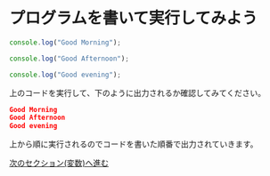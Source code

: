 # プログラムを書いて実行してみよう

```js
console.log("Good Morning");

console.log("Good Afternoon");

console.log("Good evening");
```

上のコードを実行して、下のように出力されるか確認してみてください。

```json
Good Morning
Good Afternoon
Good evening
```

上から順に実行されるのでコードを書いた順番で出力されていきます。

[次のセクション(変数)へ進む](./2-variable.md)
